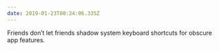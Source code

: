 ```yaml
---
date: 2019-01-23T00:24:06.335Z
---
```


Friends don’t let friends shadow system keyboard shortcuts for obscure app features.
